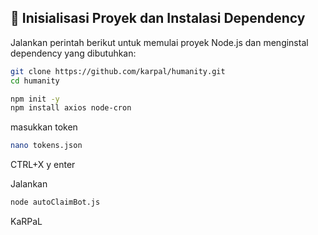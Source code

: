 ## 🔧 Inisialisasi Proyek dan Instalasi Dependency

Jalankan perintah berikut untuk memulai proyek Node.js dan menginstal dependency yang dibutuhkan:
```bash
git clone https://github.com/karpal/humanity.git
cd humanity
```
```bash
npm init -y
npm install axios node-cron
```
masukkan token
```bash
nano tokens.json
```
CTRL+X y enter

Jalankan

```bash
node autoClaimBot.js
```

KaRPaL
